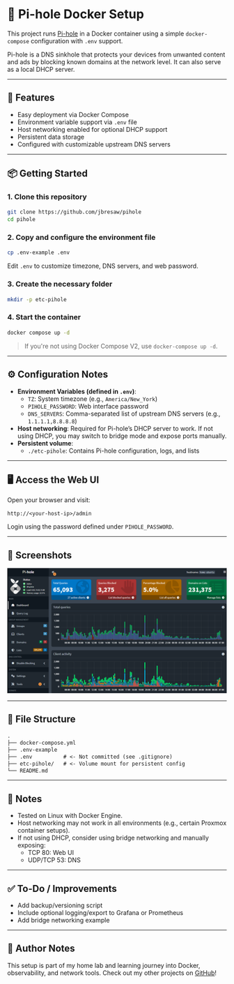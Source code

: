 # 🧰 Pi-hole Docker Setup

This project runs [Pi-hole](https://pi-hole.net/) in a Docker container using a simple `docker-compose` configuration with `.env` support.

Pi-hole is a DNS sinkhole that protects your devices from unwanted content and ads by blocking known domains at the network level. It can also serve as a local DHCP server.

---

## 🚀 Features

- Easy deployment via Docker Compose
- Environment variable support via `.env` file
- Host networking enabled for optional DHCP support
- Persistent data storage
- Configured with customizable upstream DNS servers

---

## 📦 Getting Started

### 1. Clone this repository

```bash
git clone https://github.com/jbresaw/pihole
cd pihole
```

### 2. Copy and configure the environment file

```bash
cp .env-example .env
```

Edit `.env` to customize timezone, DNS servers, and web password.

### 3. Create the necessary folder

```bash
mkdir -p etc-pihole
```

### 4. Start the container

```bash
docker compose up -d
```

> If you're not using Docker Compose V2, use `docker-compose up -d`.

---

## ⚙️ Configuration Notes

- **Environment Variables (defined in `.env`)**:
  - `TZ`: System timezone (e.g., `America/New_York`)
  - `PIHOLE_PASSWORD`: Web interface password
  - `DNS_SERVERS`: Comma-separated list of upstream DNS servers (e.g., `1.1.1.1,8.8.8.8`)
- **Host networking**: Required for Pi-hole’s DHCP server to work. If not using DHCP, you may switch to bridge mode and expose ports manually.
- **Persistent volume**:
  - `./etc-pihole`: Contains Pi-hole configuration, logs, and lists

---

## 🖥️ Access the Web UI

Open your browser and visit:

```
http://<your-host-ip>/admin
```

Login using the password defined under `PIHOLE_PASSWORD`.

---

## 📸 Screenshots

![Pi-hole Dashboard](./pihole-main-dashboard.png)

---

## 🧾 File Structure

```
.
├── docker-compose.yml
├── .env-example
├── .env          # <- Not committed (see .gitignore)
├── etc-pihole/   # <- Volume mount for persistent config
└── README.md
```

---

## 📌 Notes

- Tested on Linux with Docker Engine.
- Host networking may not work in all environments (e.g., certain Proxmox container setups).
- If not using DHCP, consider using bridge networking and manually exposing:
  - TCP 80: Web UI
  - UDP/TCP 53: DNS

---

## ✅ To-Do / Improvements

- Add backup/versioning script
- Include optional logging/export to Grafana or Prometheus
- Add bridge networking example

---

## 🧠 Author Notes

This setup is part of my home lab and learning journey into Docker, observability, and network tools. Check out my other projects on [GitHub](https://github.com/jbresaw)!
